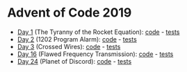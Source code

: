 # Advent of Code 2019

- [Day 1](https://adventofcode.com/2019/day/1) (The Tyranny of the Rocket Equation): [code](day01/Day1.kt) - [tests](../../../test/kotlin/aoc2019/day09/Day9KtTest.kt)
- [Day 2](https://adventofcode.com/2019/day/2) (1202 Program Alarm): [code](day02/Day2.java) - [tests](../../../test/kotlin/aoc2019/day02/Day2Test.java)
- [Day 3](https://adventofcode.com/2019/day/3) (Crossed Wires): [code](day03/Day3.java) - [tests](../../../test/kotlin/aoc2019/day03/Day3Test.java)
- [Day 16](https://adventofcode.com/2019/day/16) (Flawed Frequency Transmission): [code](day16/Day16.kt) - [tests](../../../test/kotlin/aoc2019/day16/Day16KtTest.kt)
- [Day 24](https://adventofcode.com/2019/day/24) (Planet of Discord): [code](day24/Day24.kt) - [tests](../../../test/kotlin/aoc2019/day24/Day24KtTest.kt)
